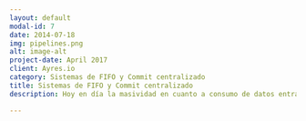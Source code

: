 ```yaml
---
layout: default
modal-id: 7
date: 2014-07-18
img: pipelines.png
alt: image-alt
project-date: April 2017
client: Ayres.io
category: Sistemas de FIFO y Commit centralizado
title: Sistemas de FIFO y Commit centralizado
description: Hoy en día la masividad en cuanto a consumo de datos entrantes, hace que tengamos que implementar sistemas de mensajes o pipelines a los efectos de evitar la duplicación de los procesamientos sobre los datos mismos. Sistemas como Apache Kafka y RabbitMQ están soportados por nuestro equipo.

---
```

